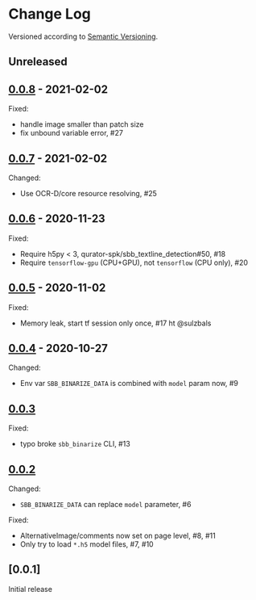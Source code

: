 Change Log
==========
Versioned according to [Semantic Versioning](http://semver.org/).

## Unreleased

## [0.0.8] - 2021-02-02

Fixed:

  * handle image smaller than patch size
  * fix unbound variable error, #27

## [0.0.7] - 2021-02-02

Changed:

  * Use OCR-D/core resource resolving, #25

## [0.0.6] - 2020-11-23

Fixed:

  * Require h5py < 3, qurator-spk/sbb_textline_detection#50, #18
  * Require `tensorflow-gpu` (CPU+GPU), not `tensorflow` (CPU only), #20

## [0.0.5] - 2020-11-02

Fixed:

  * Memory leak, start tf session only once, #17 ht @sulzbals

## [0.0.4] - 2020-10-27

Changed:

  * Env var `SBB_BINARIZE_DATA` is combined with `model` param now, #9

## [0.0.3]

Fixed:

  * typo broke `sbb_binarize` CLI, #13

## [0.0.2]

Changed:

  * `SBB_BINARIZE_DATA` can replace `model` parameter, #6

Fixed:

  * AlternativeImage/comments now set on page level, #8, #11
  * Only try to load `*.h5` model files, #7, #10

## [0.0.1]

Initial release

<!-- link-labels -->
[0.0.8]: ../../compare/v0.0.8...v0.0.7
[0.0.7]: ../../compare/v0.0.7...v0.0.6
[0.0.6]: ../../compare/v0.0.6...v0.0.5
[0.0.5]: ../../compare/v0.0.6...v0.0.4
[0.0.4]: ../../compare/v0.0.4...v0.0.3
[0.0.3]: ../../compare/v0.0.3...v0.0.2
[0.0.2]: ../../compare/v0.0.1...v0.0.2
